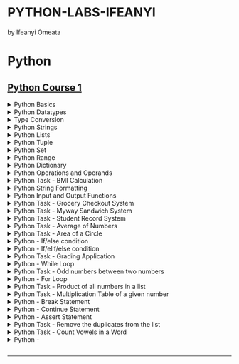 # PYTHON-LABS-IFEANYI
by Ifeanyi Omeata

# Python

## [Python Course 1](https://www.udemy.com/course/python-core-and-advanced)

<details>
  <summary>Python Basics</summary>

  - [ ] 1. Print String
  - [ ] 2. Use Comments

  ### 1. Print String

  ```py
  print("Hello World!")
  print("Python is easy!")

  if __name__ == '__main__':
      print('Completed!')
  ```

  ```
  Hello World!
  Python is easy!
  Completed!
  ```

  ### 2. Use Comments

  ```py
  """This is a multi-line comment
  Author: Ifeanyi omeata
  Date: 2025
  """
  
  # This is a sample Python script.
  print("Hello World!")
  print("Python is easy!")
  
  # Press the green button in the gutter to run the script.
  if __name__ == '__main__':
      print('Completed!')
  ```

  ```
  Hello World!
  Python is easy!
  Completed!
  ```

</details>

<details>
  <summary>Python Datatypes</summary>

  - [ ] 1. NoneType
  - [ ] 2. Numeric-Integer
  - [ ] 3. Numeric-Floating Point (float)
  - [ ] 4. Numeric-Complex
  - [ ] 5. Numeric-Binary
  - [ ] 6. Numeric-Hexadecimal
  - [ ] 7. Boolean

  ### 1. NoneType
  - [ ] NoneType: an object that does not contain any value
  
  ```py
  #NoneType
  a = None
  print(a)
  print(type(a))
  ```

  ```
  None
  <class 'NoneType'>
  ```

  ### 2. Numeric-Integer

  ```py
  #Numeric-Integer
  a1 = 11
  b1 = 100
  c1 = -66
  print(a1,b1,c1)
  ```

  ```
  11 100 -66
  ```

  ### 3. Numeric-Floating Point (float)

  ```py
  #Numeric-Floating Point (float)
  a2 = 33.5
  b2 = -25.8
  print(a2,b2)
  ```

  ```
  33.5 -25.8
  ```

  ### 4. Numeric-Complex

  ```py
  #Numeric-Complex
  a3 = 3+5j
  print(a3)
  print(type(a3))
  ```

  ```
  (3+5j)
  <class 'complex'>
  ```

  ### 5. Numeric-Binary

  ```py
  #Numeric-Binary
  a4=0B1010
  print(a4)
  print(type(a4))
  ```

  ```
  10
  <class 'int'>
  ```

  ### 6. Numeric-Hexadecimal

  ```py
  #Numeric-Hexadecimal
  a5=0XFF
  print(a5)
  print(type(a5))
  ```

  ```
  255
  <class 'int'>
  ```

  ### 7. Boolean

  ```py
  #Boolean
  a6 = True
  b6 = False
  print(a6,b6)
  print(9>8)
  print(type(a6))
  ```

  ```
  True False
  True
  <class 'bool'>
  ```

</details>

<details>
  <summary>Type Conversion</summary>

  - [ ] 1. Floating Point to Integer
  - [ ] 2. String to Floating Point
  - [ ] 3. Integer to Binary

  ### 1. Floating Point to Integer

  ```py
  #Floating Point to Integer
  a1=33.5
  b1=int(a1)
  print(b1)
  print(type(b1))
  ```

  ```
  33
  <class 'int'>
  ```

  ### 2. String to Floating Point

  ```py
  #String to Floating Point
  a2="22.5"
  b2=float(a2)
  print(b2)
  print(type(b2))
  ```

  ```
  22.5
  <class 'float'>
  ```

  ### 3. Integer to Binary

  ```py
  #Integer to Binary
  a3=10
  b3=bin(a3)
  print(b3)
  print(type(b3))
  ```

  ```
  0b1010
  <class 'str'>
  ```

</details>

<details>
  <summary>Python Strings</summary>

  - [ ] 1. String Basics
  - [ ] 2. String Membership
  - [ ] 3. String Length
  - [ ] 4. String Concatenation
  - [ ] 5. String Repetition
  - [ ] 6. String Slicing
  - [ ] 7. String Strip
  - [ ] 8. String Replace
  - [ ] 9. String Split
  - [ ] 10. String Join
  - [ ] 11. String Format
  - [ ] 12. String Count
  - [ ] 13. String Find
  - [ ] 14. String Index
  - [ ] 15. String Isalnum
  - [ ] 16. String Isalpha
  - [ ] 17. String Isdigit
  - [ ] 18. String Islower
  - [ ] 19. String Isupper
  - [ ] 20. String Isspace
  - [ ] 21. String Istitle
  - [ ] 22. String to Number
  - [ ] 23. Number to String

  ### 1. String Basics

  ```py
  s1="You are a good person"
  print(s1)
  
  s2="""
  You are a great person
  You are a nice person
  """
  print(s2)
  ```

  ```
  You are a good person

  You are a great person
  You are a nice person
  ```

  ### 2. String Membership

  ```py
  s1="You are a good person"
  print(s1)

  #membership
  print("good" in s1)
  print("bad" in s1)
  ```

  ```
  You are a good person

  True
  False
  ```

  ### 3. String Length

  ```py
  s1="You are a good person"
  print(s1)
  
  #length
  print(len(s1))
  ```

  ```
  You are a good person

  21
  ```

  ### 4. String Concatenation

  ```py
  #concatenation
  s3="I love"
  s4="Python"
  s5=s3+s4
  print(s5)
  ```

  ```
  I lovePython
  ```

  ### 5. String Repetition

  ```py
  #repetition
  s6="Hello"
  s7=s6*3
  print(s7)
  ```

  ```
  HelloHelloHello
  ```

  ### 6. String Slicing

  ```py
  s1="You are a good person"

  #slicing
  print(s1[0])
  print(s1[0:])
  print(s1[:7])
  print(s1[0:6])
  print(s1[0:7:2])
  print(s1[-3:-1])
  print(s1[15::-1])
  print(s1[::-1])
  ```

  ```
  Y
  You are a good person
  You are
  You ar
  Yuae
  so
  p doog a era uoY
  nosrep doog a era uoY
  ```

  ### 7. String Strip

  ```py
  #string strip
  s2="   You are a good person   "
  print(s2.strip())
  print(s2.lstrip())
  print(s2.rstrip())
  ```

  ```
  You are a good person
  You are a good person   
     You are a good person
  ```

  ### 8. String Replace

  ```py
  #string replace
  s3="You are a good person"
  print(s3.replace("good","tall"))
  ```

  ```
  You are a tall person
  ```

  ### 9. String Split

  ```py
  #string split
  s4="You are a good person"
  print(s4.split())
  ```

  ```
  ['You', 'are', 'a', 'good', 'person']
  ```

  ### 10. String Join

  ```py
  #string join
  s5="You are a good person"
  print(" ".join(s5))
  ```

  ```
  Y o u   a r e   a   g o o d   p e r s o n
  ```

  ### 11. String Format

  ```py
  #string format
  s6="You are a good person"
  print(f"Hey! {s6}")
  ```

  ```
  Hey! You are a good person
  ```

  ### 12. String Count

  ```py
  #string count
  s7="You are a good person"
  print(s7.count("a"))
  ```

  ```
  2
  ```

  ### 13. String Find

  ```py
  #string find
  s8="You are a good person"
  print(s8.find("good"))
  print(s8.find("good", 2, 14))
  print(s8.find("good", 2, 10))
  ```

  ```
  10
  10
  -1
  ```

  ### 14. String Index

  ```py
  #string index
  s9="You are a good person"
  print(s9.index("good"))
  ```

  ```
  10
  ```

  ### 15. String Isalnum

  ```py
  #string isalnum
  s10="person123"
  print(s10.isalnum())
  ```

  ```
  True
  ```

  ### 16. String Isalpha

  ```py
  #string isalpha
  s11="person"
  print(s11.isalpha())
  ```

  ```
  True
  ```

  ### 17. String Isdigit

  ```py
  #string isdigit
  s12="123"
  print(s12.isdigit())
  ```

  ```
  True
  ```

  ### 18. String Islower

  ```py
  #string islower
  s13="person"
  print(s13.islower())
  ```

  ```
  True
  ```

  ### 19. String Isupper

  ```py
  #string isupper
  s14="PERSON"
  print(s14.isupper())
  ```

  ```
  True
  ```

  ### 20. String Isspace

  ```py
  #string isspace
  s15="  "
  print(s15.isspace())
  ```

  ```
  True
  ```

  ### 21. String Istitle

  ```py
  #string istitle
  s16="Person"
  print(s16.istitle())
  ```

  ```
  True
  ```

  ### 22. String to Number

  ```py
  # String to Number
  my_string = "1011101"
  my_number = int(my_string)
  print(my_number, type(my_number))
  ```

  ```
  1011101 <class 'int'>
  ```

  ### 23. Number to String

  ```py
  # Number to String
  my_number = 1011101
  my_string = str(my_number)
  print(my_string, type(my_string))
  ```

  ```
  1011101 <class 'str'>
  ```
  
</details>



<details>
  <summary>Python Lists</summary>

  - [ ] 1. List Basics
  - [ ] 2. List Length
  - [ ] 3. List Index
  - [ ] 4. List Slicing
  - [ ] 5. List Multiplication
  - [ ] 6. List Extend
  - [ ] 7. List Append
  - [ ] 8. List Insert
  - [ ] 9. List Remove
  - [ ] 10. List Pop
  - [ ] 11. List Clear
  - [ ] 12. List Sort
  - [ ] 13. List Reverse-Sort
  - [ ] 14. List Reverse
  - [ ] 15. List Copy
  - [ ] 16. List Max and min
  - [ ] 17. List to Tuple
  - [ ] 18. Tuple to List
  - [ ] 19. List to String
  - [ ] 20. String to List
  - [ ] 21. List to Dictionary
  - [ ] 22. Dictionary to List
  - [ ] 23. List to Set
  - [ ] 24. Set to List

  ### 1. List Basics

  ```py
  # List basics
  my_list = [10, 20, "Ifeanyi", -10, 30.5]
  print(my_list)
  ```

  ```
  [10, 20, 'Ifeanyi', -10, 30.5]
  ```

  ### 2. List Length

  ```py
  # List length
  my_list = [10, 20, "Ifeanyi", -10, 30.5]
  print(len(my_list))
  ```

  ```
  5
  ```

  ### 3. List Index

  ```py
  # List index
  my_list = [10, 20, "Ifeanyi", -10, 30.5]
  print(my_list[0], my_list[2])
  ```

  ```
  10 Ifeanyi
  ```

  ### 4. List Slicing

  ```py
  # List slicing
  my_list = [10, 20, "Ifeanyi", -10, 30.5]
  print(my_list[2:5])
  ```

  ```
  ['Ifeanyi', -10, 30.5]
  ```

  ### 5. List Multiplication

  ```py
  # List multiplication
  my_list = [10, 20, "Ifeanyi", -10, 30.5]
  print(my_list * 2)
  ```

  ```
  [10, 20, 'Ifeanyi', -10, 30.5, 10, 20, 'Ifeanyi', -10, 30.5]
  ```

  ### 6. List Extend

  ```py
  # List extend
  my_list = [10, 20, "Ifeanyi", -10, 30.5]
  my_list.extend([1, 2, 3])
  print(my_list)
  ```

  ```
  [10, 20, 'Ifeanyi', -10, 30.5, 1, 2, 3]
  ```

  ### 7. List Append

  ```py
  # List append
  my_list = [10, 20, "Ifeanyi", -10, 30.5]
  my_list.append("James")
  print(my_list)
  ```

  ```
  [10, 20, 'Ifeanyi', -10, 30.5, 'James']
  ```

  ### 8. List Insert

  ```py
  # List insert
  my_list = [10, 20, "Ifeanyi", -10, 30.5]
  my_list.insert(0, 99)
  print(my_list)
  ```

  ```
  [99, 10, 20, 'Ifeanyi', -10, 30.5]
  ```

  ### 9. List Remove

  ```py
  # List remove
  my_list = [10, 20, "Ifeanyi", -10, 30.5]
  my_list.remove(30.5)
  print(my_list)
  ```

  ```
  [10, 20, 'Ifeanyi', -10]
  ```

  ### 10. List Pop

  ```py
  # List pop
  my_list = [10, 20, "Ifeanyi", -10, 30.5]
  my_list.pop()
  print(my_list)
  ```

  ```
  [10, 20, 'Ifeanyi', -10]
  ```

  ### 11. List Clear

  ```py
  # List clear
  my_list = [10, 20, "Ifeanyi", -10, 30.5]
  my_list.clear()
  print(my_list)
  ```

  ```
  []
  ```

  ### 12. List Sort

  ```py
  # List sort
  my_list = ["10", "20", "Ifeanyi", "-10", "30.5"]
  my_list.sort()
  print(my_list)
  ```

  ```
  ['-10', '10', '20', '30.5', 'Ifeanyi']
  ```

  ### 13. List Reverse-Sort

  ```py
  # List reverse-sort
  my_list = ["10", "20", "Ifeanyi", "-10", "30.5"]
  my_list.sort(reverse=True)
  print(my_list)
  ```

  ```
  ['Ifeanyi', '30.5', '20', '10', '-10']
  ```

  ### 14. List Reverse

  ```py
  # List reverse
  my_list = [10, 20, "Ifeanyi", -10, 30.5]
  my_list.reverse()
  print(my_list)
  ```

  ```
  [30.5, -10, 'Ifeanyi', 20, 10]
  ```

  ### 15. List Copy

  ```py
  # List copy
  my_list = [10, 20, "Ifeanyi", -10, 30.5]
  my_new_list = my_list.copy()
  print(my_new_list)
  ```

  ```
  [10, 20, 'Ifeanyi', -10, 30.5]
  ```

  ### 16. List Max and min

  ```py
  # List Max and min
  my_list = [10, 20, -10, 30.5]
  print(max(my_list), min(my_list))
  ```

  ```
  30.5 -10
  ```

  ### 17. List to Tuple

  ```py
  # List to Tuple
  my_list = [10, 20, "Ifeanyi", -10, 30.5]
  my_tuple = tuple(my_list)
  print(my_tuple)
  ```

  ```
  (10, 20, 'Ifeanyi', -10, 30.5)
  ```

  ### 18. Tuple to List

  ```py
  # Tuple to List
  my_tuple = (10, 20, "Ifeanyi", -10, 30.5)
  my_list = list(my_tuple)
  print(my_list)
  ```

  ```
  [10, 20, 'Ifeanyi', -10, 30.5]
  ```

  ### 19. List to String

  ```py
  # List to String
  my_list = [10, 20, "Ifeanyi", -10, 30.5]
  my_string = ", ".join(str(item) for item in my_list)
  print(my_string)
  ```

  ```
  10, 20, Ifeanyi, -10, 30.5
  ```

  ### 20. String to List

  ```py
  # String to List
  my_string = "10, 20, Ifeanyi, -10, 30.5"
  my_list = my_string.split(", ")
  print(my_list)
  ```

  ```
  ['10', '20', 'Ifeanyi', '-10', '30.5']
  ```

  ### 21. List to Dictionary

  ```py
  # List to Dictionary
  my_list = [("a", 10), ("b", 20), ("c", 30)]
  my_dict = dict(my_list)
  print(my_dict)

  my_list = [10, 20, "Ifeanyi", -10, 30.5]
  my_dict = {item: index for index, item in enumerate(my_list)}
  print(my_dict)
  ```

  ```
  {'a': 10, 'b': 20, 'c': 30}
  {10: 0, 20: 1, 'Ifeanyi': 2, -10: 3, 30.5: 4}
  ```

  ### 22. Dictionary to List

  ```py
  # Dictionary to List
  my_dict = {"a": 10, "b": 20, "c": 30}
  my_list = list(my_dict.items())
  print(my_list)
  
  my_dict = {"a": 10, "b": 20, "c": 30}
  my_list = list(my_dict.values())
  print(my_list)
  
  my_dict = {"a": 10, "b": 20, "c": 30}
  my_list = list(my_dict.keys())
  print(my_list)
  ```

  ```
  [('a', 10), ('b', 20), ('c', 30)]
  [10, 20, 30]
  ['a', 'b', 'c']
  ```

  ### 23. List to Set

  ```py
  # List to Set
  my_list = [10, 20, "Ifeanyi", -10, 30.5]
  my_set = set(my_list)
  print(my_set)
  ```

  ```
  {10, 'Ifeanyi', 20, -10, 30.5}
  ```

  ### 24. Set to List

  ```py
  # Set to List
  my_set = {10, 20, "Ifeanyi", -10, 30.5}
  my_list = list(my_set)
  print(my_list)
  ```

  ```
  [20, 'Ifeanyi', -10, 10, 30.5]
  ```

</details>

<details>
  <summary>Python Tuple</summary>

  - [ ] 1. Tuple Basics
  - [ ] 2. Tuple Count
  - [ ] 3. Tuple Length
  - [ ] 4. Tuple Index
  - [ ] 5. Tuple Max & Min
  - [ ] 6. Tuple Sum
  - [ ] 7. Tuple Sorted
  - [ ] 8. Tuple Reversed
  - [ ] 9. Tuple Slicing
  - [ ] 10. Tuple Membership
  - [ ] 11. Tuple Unpacking
  - [ ] 12. Tuple to List
  - [ ] 13. List to Tuple
  - [ ] 14. Tuple to String
  - [ ] 15. String to Tuple
  - [ ] 16. Tuple to Dictionary
  - [ ] 17. Dictionary to Tuple
  - [ ] 18. Tuple to Set
  - [ ] 19. Set to Tuple

  ### 1. Tuple Basics

  ```py
  # Tuple basics
  my_tuple = (10, 20, "Ifeanyi", -10, 30.5)
  print(my_tuple)
  ```

  ```
  (10, 20, 'Ifeanyi', -10, 30.5)
  ```

  ### 2. Tuple Count

  ```py
  # Tuple Count
  my_tuple = (10, 20, "Ifeanyi", -10, 30.5, 10, 20)
  print(my_tuple.count(10))
  ```

  ```
  2
  ```

  ### 3. Tuple Length

  ```py
  # Tuple Length
  my_tuple = (10, 20, "Ifeanyi", -10, 30.5, 10, 20)
  print(len(my_tuple))
  ```

  ```
  7
  ```

  ### 4. Tuple Index

  ```py
  # Tuple Index
  my_tuple = (10, 20, "Ifeanyi", -10, 30.5, 10, 20)
  print(my_tuple.index(20))
  ```

  ```
  1
  ```

  ### 5. Tuple Max & Min

  ```py
  # Tuple Max & Min
  my_tuple = (10, 20, -10, 30.5, 10, 20)
  print(max(my_tuple), min(my_tuple))
  ```

  ```
  30.5 -10
  ```

  ### 6. Tuple Sum

  ```py
  # Tuple Sum
  my_tuple = (10, 20, -10, 30.5, 10, 20)
  print(sum(my_tuple))
  ```

  ```
  80.5
  ```

  ### 7. Tuple Sorted

  ```py
  # Tuple Sorted
  my_tuple = (10, 20, -10, 30.5, 10, 20)
  print(sorted(my_tuple))
  print(tuple(sorted(my_tuple)))
  print(sorted(my_tuple, reverse=True))
  print(tuple(sorted(my_tuple, reverse=True)))
  ```

  ```
  [-10, 10, 10, 20, 20, 30.5]
  (-10, 10, 10, 20, 20, 30.5)
  [30.5, 20, 20, 10, 10, -10]
  (30.5, 20, 20, 10, 10, -10)
  ```

  ### 8. Tuple Reversed

  ```py
  # Tuple Reversed
  my_tuple = (10, 20, -10, 30.5, 10, 20)
  print(reversed(my_tuple))
  print(tuple(reversed(my_tuple)))
  ```

  ```
  <reversed object at 0x00000169C2BFD060>
  (20, 10, 30.5, -10, 20, 10)
  ```

  ### 9. Tuple Slicing

  ```py
  # Tuple Slicing
  my_tuple = (10, 20, "Ifeanyi", -10, 30.5, 10, 20)
  print(my_tuple[0:3])
  ```

  ```
  (10, 20, 'Ifeanyi')
  ```

  ### 10. Tuple Membership

  ```py
  # Tuple Membership
  my_tuple = (10, 20, "Ifeanyi", -10, 30.5, 10, 20)
  print(10 in my_tuple)
  ```

  ```
  True
  ```

  ### 11. Tuple Unpacking

  ```py
  # Tuple Unpacking
  my_tuple = (10, 20, "Ifeanyi", -10, 30.5)
  a, b, c, d, e = my_tuple
  print(a, b, c, d, e)
  ```

  ```
  10 20 Ifeanyi -10 30.5
  ```

  ### 12. Tuple to List

  ```py
  # Tuple to List
  my_tuple = (10, 20, "Ifeanyi", -10, 30.5)
  my_list = list(my_tuple)
  print(my_list)
  ```

  ```
  [10, 20, 'Ifeanyi', -10, 30.5]
  ```

  ### 13. List to Tuple

  ```py
  # List to Tuple
  my_list = [10, 20, "Ifeanyi", -10, 30.5]
  my_tuple = tuple(my_list)
  print(my_tuple)
  ```

  ```
  (10, 20, 'Ifeanyi', -10, 30.5)
  ```

  ### 14. Tuple to String

  ```py
  # Tuple to String
  my_tuple = (10, 20, "Ifeanyi", -10, 30.5)
  my_string = ", ".join(str(item) for item in my_tuple)
  print(my_string)
  ```

  ```
  10, 20, Ifeanyi, -10, 30.5
  ```

  ### 15. String to Tuple

  ```py
  # String to Tuple
  my_string = "10, 20, Ifeanyi, -10, 30.5"
  my_tuple = tuple(my_string.split(", "))
  print(my_tuple)
  ```

  ```
  ('10', '20', 'Ifeanyi', '-10', '30.5')
  ```

  ### 16. Tuple to Dictionary

  ```py
  # Tuple to Dictionary
  my_tuple = (("a", 10), ("b", 20), ("c", 30))
  my_dict = dict(my_tuple)
  print(my_dict)
  ```

  ```
  {'a': 10, 'b': 20, 'c': 30}
  ```

  ### 17. Dictionary to Tuple

  ```py
  # Dictionary to Tuple
  my_dict = {"a": 10, "b": 20, "c": 30}
  my_tuple = tuple(my_dict.items())
  print(my_tuple)
  ```

  ```
  (('a', 10), ('b', 20), ('c', 30))
  ```

  ### 18. Tuple to Set

  ```py
  # Tuple to Set
  my_tuple = (10, 20, "Ifeanyi", -10, 30.5)
  my_set = set(my_tuple)
  print(my_set)
  ```

  ```
  {10, 20, 'Ifeanyi', -10, 30.5}
  ```

  ### 19. Set to Tuple

  ```py
  # Set to Tuple
  my_set = {10, 20, "Ifeanyi", -10, 30.5}
  my_tuple = tuple(my_set)
  print(my_tuple)
  ```

  ```
  (20, 'Ifeanyi', -10, 10, 30.5)
  ```

</details>


<details>
  <summary>Python Set</summary>

  - [ ] 1. Set Basics
  - [ ] 2. Set Add
  - [ ] 3. Set Remove
  - [ ] 4. Set Pop
  - [ ] 5. Set Clear
  - [ ] 6. Set Length
  - [ ] 7. Set Update
  - [ ] 8. Set Union
  - [ ] 9. Set Intersection
  - [ ] 10. Set Difference
  - [ ] 11. Set Symmetric Difference
  - [ ] 12. Set Subset
  - [ ] 13. Set Superset
  - [ ] 14. Set to Frozen Set
  - [ ] 15. Frozen Set to Set

  ### 1. Set Basics

  ```py
  # Set Basics
  my_set = {1, 2, 3, 4, 5}
  print(my_set)
  ```

  ```
  {1, 2, 3, 4, 5}
  ```

  ### 2. Set Add

  ```py
  # Set Add
  my_set = {1, 2, 3, 4, 5}
  my_set.add(6)
  print(my_set)
  ```

  ```
  {1, 2, 3, 4, 5, 6}
  ```

  ### 3. Set Remove

  ```py
  # Set Remove
  my_set = {1, 2, 3, 4, 5}
  my_set.remove(2)
  print(my_set)
  ```

  ```
  {1, 3, 4, 5}
  ```

  ### 4. Set Pop

  ```py
  # Set Pop
  my_set = {1, 2, 3, 4, 5}
  my_set.pop()
  print(my_set)
  ```

  ```
  {2, 3, 4, 5}
  ```

  ### 5. Set Clear

  ```py
  # Set Clear
  my_set = {1, 2, 3, 4, 5}
  my_set.clear()
  print(my_set)
  ```

  ```
  set()
  ```

  ### 6. Set Length

  ```py
  # Set Length
  my_set = {1, 2, 3, 4, 5}
  print(len(my_set))
  ```

  ```
  5
  ```

  ### 7. Set Update

  ```py
  # Set Update
  my_set = {1, 2, 3, 4, 5}
  my_set.update([4, 5, 6, 7, 8, 9, 10])
  print(my_set)
  ```

  ```
  {1, 2, 3, 4, 5, 6, 7, 8, 9, 10}
  ```

  ### 8. Set Union

  ```py
  # Set Union
  my_set = {1, 2, 3, 4, 5}
  my_set2 = {4, 5, 6, 7, 8, 9, 10}
  print(my_set.union(my_set2))
  ```

  ```
  {1, 2, 3, 4, 5, 6, 7, 8, 9, 10}
  ```

  ### 9. Set Intersection

  ```py
  # Set Intersection
  my_set = {1, 2, 3, 4, 5}
  my_set2 = {4, 5, 6, 7, 8, 9, 10}
  print(my_set.intersection(my_set2))
  ```

  ```
  {4, 5}
  ```

  ### 10. Set Difference

  ```py
  # Set Difference
  my_set = {1, 2, 3, 4, 5}
  my_set2 = {4, 5, 6, 7, 8, 9, 10}
  print(my_set.difference(my_set2))
  ```

  ```
  {1, 2, 3}
  ```

  ### 11. Set Symmetric Difference

  ```py
  # Set Symmetric Difference
  my_set = {1, 2, 3, 4, 5}
  my_set2 = {4, 5, 6, 7, 8, 9, 10}
  print(my_set.symmetric_difference(my_set2))
  ```

  ```
  {1, 2, 3, 6, 7, 8, 9, 10}
  ```

  ### 12. Set Subset

  ```py
  # Set Subset
  my_set = {1, 2, 3, 4, 5}
  my_set2 = {1, 2, 3, 4, 5, 6, 7, 8, 9, 10}
  print(my_set.issubset(my_set2))
  ```

  ```
  True
  ```

  ### 13. Set Superset

  ```py
  # Set Superset
  my_set = {1, 2, 3, 4, 5, 6, 7, 8, 9, 10}
  my_set2 = {1, 2, 3, 4, 5}
  print(my_set.issuperset(my_set2))
  ```

  ```
  True
  ```

  ### 14. Set to Frozen Set

  ```py
  # Set to Frozen Set
  my_set = {1, 2, 3, 4, 5}
  my_frozen_set = frozenset(my_set)
  print(my_frozen_set, type(my_frozen_set))
  ```

  ```
  frozenset({1, 2, 3, 4, 5}) <class 'frozenset'>
  ```

  ### 15. Frozen Set to Set

  ```py
  # Frozen Set to Set
  my_frozen_set = frozenset({1, 2, 3, 4, 5})
  my_set = set(my_frozen_set)
  print(my_set, type(my_set))
  ```

  ```
  {1, 2, 3, 4, 5} <class 'set'>
  ```


</details>


<details>
  <summary>Python Range</summary>

  - [ ] 1. Range Basics
  - [ ] 2. Range with start, stop
  - [ ] 3. Range with start, stop, step
  - [ ] 4. Range Length
  - [ ] 5. Range to List
  - [ ] 6. Range to Tuple
  - [ ] 7. Range to Set
  - [ ] 8. Range to Dictionary

  ### 1. Range Basics

  ```py
  # Range Basics
  my_range = range(5)
  for i in my_range:
      print(i)
  ```

  ```
  0
  1
  2
  3
  4
  ```

  ### 2. Range with start, stop

  ```py
  # Range with start, stop
  my_range = range(1, 10)
  for i in my_range:
      print(i)
  ```

  ```
  1
  2
  3
  4
  5
  6
  7
  8
  9
  ```

  ### 3. Range with start, stop, step

  ```py
  # Range with start, stop, step
  my_range = range(1, 10, 2)
  for i in my_range:
      print(i)
  ```

  ```
  1
  3
  5
  7
  9
  ```

  ### 4. Range Length

  ```py
  # Range Length
  my_range = range(5)
  print(len(my_range))
  ```

  ```
  5
  ```

  ### 5. Range to List

  ```py
  # Range to List
  my_range = range(5)
  my_list = list(my_range)
  print(my_list)
  ```

  ```
  [0, 1, 2, 3, 4]
  ```

  ### 6. Range to Tuple

  ```py
  # Range to Tuple
  my_range = range(5)
  my_tuple = tuple(my_range)
  print(my_tuple)
  ```

  ```
  (0, 1, 2, 3, 4)
  ```

  ### 7. Range to Set

  ```py
  # Range to Set
  my_range = range(5)
  my_set = set(my_range)
  print(my_set)
  ```

  ```
  {0, 1, 2, 3, 4}
  ```

  ### 8. Range to Dictionary

  ```py
  # Range to Dictionary
  my_range = range(5,10,2)
  my_dict = dict((index,item) for index,item in enumerate(my_range))
  print(my_dict)
  ```

  ```
  {0: 5, 1: 7, 2: 9}
  ```

</details>


<details>
  <summary>Python Dictionary</summary>
  
  - [ ] 1. Dictionary Basics
  - [ ] 2. Dictionary Length
  - [ ] 3. Dictionary Access
  - [ ] 4. Dictionary Get
  - [ ] 5. Dictionary Items
  - [ ] 6. Dictionary Keys
  - [ ] 7. Dictionary Values
  - [ ] 8. Dictionary Clear
  - [ ] 9. Dictionary Copy
  - [ ] 10. Dictionary Fromkeys
  - [ ] 11. Dictionary Has_key
  - [ ] 12. Dictionary Pop
  - [ ] 13. Dictionary Popitem
  - [ ] 14. Dictionary Setdefault
  - [ ] 15. Dictionary Update
  - [ ] 16. Dictionary with Nested Dictionaries
  - [ ] 17. Dictionary with list of Tuples
  - [ ] 18. Dictionary with list of Dictionaries

  ### 1. Dictionary Basics

  ```py
  # Dictionary Basics
  my_dict = {"name": "John", "age": 25, "city": "New York", "is_student": True}
  print(my_dict)
  ```

  ```
  {'name': 'John', 'age': 25, 'city': 'New York', 'is_student': True}
  ```

  ### 2. Dictionary Length

  ```py
  # Dictionary Length
  my_dict = {"name": "John", "age": 25, "city": "New York", "is_student": True}
  print(len(my_dict))
  ```

  ```
  4
  ```

  ### 3. Dictionary Access

  ```py
  # Dictionary access
  my_dict = {"name": "John", "age": 25, "city": "New York", "is_student": True}
  print(my_dict["name"])
  ```

  ```
  John
  ```

  ### 4. Dictionary Get

  ```py
  # Dictionary get
  my_dict = {"name": "John", "age": 25, "city": "New York", "is_student": True}
  print(my_dict.get("name"))
  ```

  ```
  John
  ```

  ### 5. Dictionary Items

  ```py
  # Dictionary items
  my_dict = {"name": "John", "age": 25, "city": "New York", "is_student": True}
  print(my_dict.items())
  ```

  ```
  dict_items([('name', 'John'), ('age', 25), ('city', 'New York'), ('is_student', True)])
  ```

  ### 6. Dictionary Keys

  ```py
  # Dictionary keys
  my_dict = {"name": "John", "age": 25, "city": "New York", "is_student": True}
  print(my_dict.keys())
  ```

  ```
  dict_keys(['name', 'age', 'city', 'is_student'])
  ```

  ### 7. Dictionary Values

  ```py
  # Dictionary values
  my_dict = {"name": "John", "age": 25, "city": "New York", "is_student": True}
  print(my_dict.values())
  ```

  ```
  dict_values(['John', 25, 'New York', True])
  ```

  ### 8. Dictionary Clear

  ```py
  # Dictionary clear
  my_dict = {"name": "John", "age": 25, "city": "New York", "is_student": True}
  my_dict.clear()
  print(my_dict)
  ```

  ```
  {}
  ```

  ### 9. Dictionary Copy

  ```py
  # Dictionary copy
  my_dict = {"name": "John", "age": 25, "city": "New York", "is_student": True}
  my_dict_copy = my_dict.copy()
  print(my_dict_copy)
  ```

  ```
  {'name': 'John', 'age': 25, 'city': 'New York', 'is_student': True}
  ```

  ### 10. Dictionary Fromkeys

  ```py
  # Dictionary fromkeys
  my_dict = {"name": "John", "age": 25, "city": "New York", "is_student": True}
  
  my_dict_fromkeys = dict.fromkeys(["name", "age", "city", "is_student"])
  print("Default fromkeys:", my_dict_fromkeys)
  
  my_dict_fromkeys_with_value = dict.fromkeys(["name", "age", "city", "is_student"], "default")
  print("fromkeys with default value:", my_dict_fromkeys_with_value)
  ```

  ```
  Default fromkeys: {'name': None, 'age': None, 'city': None, 'is_student': None}
  fromkeys with default value: {'name': 'default', 'age': 'default', 'city': 'default', 'is_student': 'default'}
  ```

  ### 11. Dictionary Has_key

  ```py
  # Dictionary has_key
  my_dict = {"name": "John", "age": 25, "city": "New York", "is_student": True}
  print("name" in my_dict)
  ```

  ```
  True
  ```

  ### 12. Dictionary Pop

  ```py
  # Dictionary pop
  my_dict = {"name": "John", "age": 25, "city": "New York", "is_student": True}
  my_dict.pop("name")
  print(my_dict)
  ```

  ```
  {'age': 25, 'city': 'New York', 'is_student': True}
  ```

  ### 13. Dictionary Popitem

  ```py
  # Dictionary popitem
  my_dict = {"name": "John", "age": 25, "city": "New York", "is_student": True}
  my_dict.popitem()
  print(my_dict)
  ```

  ```
  {'name': 'John', 'age': 25, 'city': 'New York'}
  ```

  ### 14. Dictionary Setdefault

  ```py
  # Dictionary setdefault
  my_dict = {"age": 25, "city": "New York", "is_student": True}
  my_dict.setdefault("name", "Unknown")
  print(my_dict)
  ```

  ```
  {'age': 25, 'city': 'New York', 'is_student': True, 'name': 'Unknown'}
  ```

  ### 15. Dictionary Update

  ```py
  # Dictionary update
  my_dict = {"name": "John", "age": 25, "city": "New York", "is_student": True}
  my_dict.update({"name": "Daniel", "age": 30})
  print(my_dict)
  ```

  ```
  {'name': 'Daniel', 'age': 30, 'city': 'New York', 'is_student': True}
  ```

  ### 16. Dictionary with Nested Dictionaries

  ```py
  # Dictionary with nested dictionaries
  my_dict = {
      "name": "John",
      "age": 25,
      "city": "New York",
      "is_student": True,
      "address": {
          "street": "123 Main St",
          "city": "New York",
          "zip": "10001"
      }
  }
  print(my_dict)
  ```

  ```
  {'name': 'John', 'age': 25, 'city': 'New York', 'is_student': True, 'address': {'street': '123 Main St', 'city': 'New York', 'zip': '10001'}}
  ```

  ### 17. Dictionary with list of Tuples

  ```py
  # Dictionary with list of tuples
  my_dict = {
      "name": "John",
      "age": 25,
      "city": "New York",
      "skills": [("Python", "Intermediate"), ("SQL", "Advanced"), ("JavaScript", "Beginner")]
  }
  print(my_dict)
  ```

  ```
  {'name': 'John', 'age': 25, 'city': 'New York', 'skills': [('Python', 'Intermediate'), ('SQL', 'Advanced'), ('JavaScript', 'Beginner')]}
  ```

  ### 18. Dictionary with list of Dictionaries

  ```py
  # Dictionary with list of dictionaries
  my_dict = {
      "name": "John",
      "age": 25,
      "city": "New York",
      "skills": [
          {"language": "Python", "level": "Intermediate"},
          {"language": "SQL", "level": "Advanced"},
          {"language": "JavaScript", "level": "Beginner"}
      ]
  }
  print(my_dict)
  ```

  ```
  {'name': 'John', 'age': 25, 'city': 'New York', 'skills': [{'language': 'Python', 'level': 'Intermediate'}, {'language': 'SQL', 'level': 'Advanced'}, {'language': 'JavaScript', 'level': 'Beginner'}]}
  ```

</details>


<details>
  <summary>Python Operations and Operands</summary>
  
  - [ ] 1. Addition
  - [ ] 2. Subtraction
  - [ ] 3. Multiplication
  - [ ] 4. Division
  - [ ] 5. Floor Division
  - [ ] 6. Modulus
  - [ ] 7. Exponentiation
  - [ ] 8. Assignment Operators
  - [ ] 9. Comparison Operators
  - [ ] 10. Logical Operators
  - [ ] 11. Identity Operators
  - [ ] 12. Membership Operators

  ### 1. Addition

  ```py
  # Addition
  a,b=10,5
  print(a+b)
  ```

  ```
  15
  ```

  ### 2. Subtraction

  ```py
  # Subtraction
  a,b=10,5
  print(a-b)
  ```

  ```
  5
  ```

  ### 3. Multiplication

  ```py
  # Multiplication
  a,b=10,5
  print(a*b)
  ```

  ```
  50
  ```

  ### 4. Division

  ```py
  # Division
  a,b=10,5
  print(a/b)
  ```

  ```
  2.0
  ```

  ### 5. Floor Division

  ```py
  # Floor Division
  a,b=10,5
  print(a//b)
  ```

  ```
  2
  ```

  ### 6. Modulus

  ```py
  # Modulus
  a,b=10,5
  print(a%b)
  ```

  ```
  0
  ```

  ### 7. Exponentiation

  ```py
  # Exponentiation
  a,b=10,5
  print(a**b)
  ```

  ```
  100000
  ```

  ### 8. Assignment Operators

  ```py
  # Assignment Operators
  a=b=c=10
  print(a,b,c)
  
  a=10
  a+=10
  print(a)
  
  a=10
  a-=10
  print(a)
  
  a=10
  a*=10
  print(a)
  
  a=10
  a/=10
  print(a)
  
  a=10
  a%=10
  print(a)
  
  a=10
  a//=10
  print(a)
  
  a=10
  a**=10
  print(a)
  ```

  ```
  10 10 10
  20
  0
  100
  1.0
  0
  1
  10000000000
  ```

  ### 9. Comparison Operators

  ```py
  # Comparison Operators
  a,b=10,5
  print(a==b)
  print(a!=b)
  print(a>b)
  print(a<b)
  print(a>=b)
  print(a<=b)
  ```

  ```
  False
  True
  True
  False
  True
  False
  ```

  ### 10. Logical Operators

  ```py
  # Logical Operators
  a,b=True,False
  print(a and b)
  print(a or b)
  print(not a)
  ```

  ```
  False
  True
  False
  ```

  ### 11. Identity Operators

  ```py
  # Identity Operators
  a,b=10,10
  print(a is b)
  print(a is not b)
  ```

  ```
  True
  False
  ```

  ### 12. Membership Operators

  ```py
  # Membership Operators
  a="Hello World"
  print("H" in a)
  print("h" in a)
  print("H" not in a)
  print("h" not in a)
  ```

  ```
  True
  False
  False
  True
  ```


</details>


<details>
  <summary>Python Task - BMI Calculation</summary>
 
  ### Calculate BMI

  ```py
  # Calculate BMI
  height_in_feet=5.9167
  weight_in_kg=80
  
  height_in_meters=height_in_feet*0.3048
  
  bmi=weight_in_kg/(height_in_meters**2)
  print('BMI', bmi)
  ```

  ```
  BMI 24.59806602388617
  ```

</details>


<details>
  <summary>Python String Formatting</summary>
 
  ### Python String Formatting

  ```py
  #String Formatting
  name,marks="John",94.5678
  print(name,marks,sep='|')
  
  print("Name is",name,"and marks are",marks)
  print("Name is %s and marks are %.3f"%(name,marks))
  print("Name is {0} and marks are {1:.2f}".format(name,marks))
  print(f"Name is {name} and marks are {marks:.1f}")
  ```

  ```
  John|94.5678
  Name is John and marks are 94.5678
  Name is John and marks are 94.568
  Name is John and marks are 94.57
  Name is John and marks are 94.6
  ```

</details>

<details>
  <summary>Python Input and Output Functions</summary>
  
  - [ ] 1. Input and Output Functions
  - [ ] 2. Multiple Inputs
 
  ### 1. Input and Output Functions

  ```py
  # Input and Output Functions
  name=input("Enter your name: ")
  age=int(input("Enter your age: "))
  print(name,age)
  print(type(name),type(age))
  ```

  ```
  Enter your name: Ifeanyi
  Enter your age: 30
  Ifeanyi 30
  <class 'str'> <class 'int'>
  ```

  ### 2. Multiple Inputs
  
  ```py
  # Multiple Inputs
  a,b,c=input("Enter three numbers separated by comma: ").split(",")
  list_1=[int(x) for x in input("Enter another three numbers: ").split()]
  print(a,b,c)
  print(type(a),type(b),type(c))
  print(list_1)
  ```

  ```
  Enter three numbers separated by comma: 2,3,4
  Enter another three numbers: 1 2 3
  2 3 4
  <class 'str'> <class 'str'> <class 'str'>
  [1, 2, 3]
  ```

</details>

<details>
  <summary>Python Task - Grocery Checkout System</summary>
  
  ### python\index.py

  ```py
  # Python Task - Grocery Checkout System

  prices = {
      'apple': 1.00,
      'banana': 0.50,
      'orange': 0.75,
      'pear': 1.25,
      'pineapple': 2.00,
  }
  
  TAX_RATE = 8.5/100
  
  item_1_name = input("Enter the name of the first item: ").lower()
  item_1_quantity = int(input("Enter the quantity of the first item: "))
  
  item_2_name = input("Enter the name of the second item: ").lower()
  item_2_quantity = int(input("Enter the quantity of the second item: "))
  
  item_3_name = input("Enter the name of the third item: ").lower()
  item_3_quantity = int(input("Enter the quantity of the third item: "))
  
  item_1_unit_price = prices.get(item_1_name,0.0)
  item_2_unit_price = prices.get(item_2_name,0.0)
  item_3_unit_price = prices.get(item_3_name,0.0)
  
  item_1_price = item_1_unit_price * item_1_quantity
  item_2_price = item_2_unit_price * item_2_quantity
  item_3_price = item_3_unit_price * item_3_quantity
  
  total_price = item_1_price + item_2_price + item_3_price
  
  tax_amount = total_price * TAX_RATE
  total_price_with_tax = total_price + tax_amount
  
  print("\n-----Receipt-----")
  print(f"{item_1_name.capitalize()}: {item_1_quantity} @ ${item_1_unit_price:.2f} each = ${item_1_price:.2f}")
  print(f"{item_2_name.capitalize()}: {item_2_quantity} @ ${item_2_unit_price:.2f} each = ${item_2_price:.2f}")
  print(f"{item_3_name.capitalize()}: {item_3_quantity} @ ${item_3_unit_price:.2f} each = ${item_3_price:.2f}")
  
  print(f"Subtotal: ${total_price:.2f}")
  print(f"Tax (8.5%): ${tax_amount:.2f}")
  print(f"Total Amount: ${total_price_with_tax:.2f}")
  print("-----------------\n")
  ```

  ```
  Enter the name of the first item: apple
  Enter the quantity of the first item: 10
  Enter the name of the second item: pear
  Enter the quantity of the second item: 5
  Enter the name of the third item: pineapple
  Enter the quantity of the third item: 2
  
  -----Receipt-----
  Apple: 10 @ $1.00 each = $10.00
  Pear: 5 @ $1.25 each = $6.25
  Pineapple: 2 @ $2.00 each = $4.00
  Subtotal: $20.25
  Tax (8.5%): $1.72
  Total Amount: $21.97
  -----------------
  ```

</details>

<details>
  <summary>Python Task - Myway Sandwich System</summary>
  
  ### python\index.py
  
  ```py
  # Python Task - Myway Sandwich System
  
  myway_sandwiches = {
      "1": ['steak_n_cheese', 10.00],
      "2": ['steak_n_bacon', 12.00],
      "3": ['bourbon_brisket', 14.00],
      "4": ['chicken_teriyaki', 12.00],
      "5": ['turkey_breast', 12.00],
      "6": ['meatball_sub', 9.00],
      "7": ['italian_sub', 11.00],
  }
  
  toppings = {
      'onions': 1.00,
      'lettuce': 0.50,
      'olive': 1.25,
      'peppers': 2.00,
      'pickles': 1.00,
      'tomatoes': 0.50,
  }
  
  TAX_RATE = 8.5/100
  
  sandwich_no = input("Enter the menu number of the sandwich you want to order: ")
  sandwich_qty = int(input("Enter the quantity of the sandwich you want to order: "))
  
  toppings_1_name = input("Enter the name of the first topping: ").lower()
  toppings_1_qty = int(input("Enter the quantity of the first topping: "))
  
  toppings_2_name = input("Enter the name of the second topping: ").lower()
  toppings_2_qty = int(input("Enter the quantity of the second topping: "))
  
  toppings_3_name = input("Enter the name of the third topping: ").lower()
  toppings_3_qty = int(input("Enter the quantity of the third topping: "))
  
  sandwich_unit_price = myway_sandwiches.get(sandwich_no)[1]
  toppings_1_unit_price = toppings.get(toppings_1_name,0.0)
  toppings_2_unit_price = toppings.get(toppings_2_name,0.0)
  toppings_3_unit_price = toppings.get(toppings_3_name,0.0)
  
  sandwich_price = sandwich_unit_price * sandwich_qty
  toppings_1_price = toppings_1_unit_price * toppings_1_qty
  toppings_2_price = toppings_2_unit_price * toppings_2_qty
  toppings_3_price = toppings_3_unit_price * toppings_3_qty
  
  total_price = sandwich_price + toppings_1_price + toppings_2_price + toppings_3_price
  
  tax_amount = total_price * TAX_RATE
  total_price_with_tax = total_price + tax_amount
  
  print("\n-----Receipt-----")
  print(f"{myway_sandwiches.get(sandwich_no)[0].capitalize()}: {sandwich_qty} @ ${sandwich_unit_price:.2f} each = ${sandwich_price:.2f}")
  print(f"{toppings_1_name.capitalize()}: {toppings_1_qty} @ ${toppings_1_unit_price:.2f} each = ${toppings_1_price:.2f}")
  print(f"{toppings_2_name.capitalize()}: {toppings_2_qty} @ ${toppings_2_unit_price:.2f} each = ${toppings_2_price:.2f}")
  print(f"{toppings_3_name.capitalize()}: {toppings_3_qty} @ ${toppings_3_unit_price:.2f} each = ${toppings_3_price:.2f}")
  print(f"Subtotal: ${total_price:.2f}")
  print(f"Tax (8.5%): ${tax_amount:.2f}")
  print(f"Total Amount: ${total_price_with_tax:.2f}")
  print("-----------------\n")
  ```

  ```
  Enter the menu number of the sandwich you want to order: 3
  Enter the quantity of the sandwich you want to order: 2
  Enter the name of the first topping: onions
  Enter the quantity of the first topping: 5
  Enter the name of the second topping: olive
  Enter the quantity of the second topping: 3
  Enter the name of the third topping: tomatoes
  Enter the quantity of the third topping: 10
  
  -----Receipt-----
  Bourbon_brisket: 2 @ $14.00 each = $28.00
  Onions: 5 @ $1.00 each = $5.00
  Olive: 3 @ $1.25 each = $3.75
  Tomatoes: 10 @ $0.50 each = $5.00
  Subtotal: $41.75
  Tax (8.5%): $3.55
  Total Amount: $45.30
  -----------------
  ```

</details>

<details>
  <summary>Python Task - Student Record System</summary>
  
  ### python\index.py

  ```py
  # Python Task - Student Record System
  student_id = int(input("Enter the student ID: "))
  student_first_name = input("Enter the student first name: ")
  student_last_name = input("Enter the student last name: ")
  student_score = float(input("Enter the student score: "))
  
  print("\n-----Student Report-----")
  print(f"Student ID: {student_id}")
  print(f"Student name: {student_first_name.capitalize()} {student_last_name.capitalize()}")
  print(f"Student score: {student_score:.2f}")
  print("------------------------\n")
  ```

  ```
  Enter the student ID: 10052 
  Enter the student first name: James
  Enter the student last name: Munroe
  Enter the student score: 99
  
  -----Student Report-----
  Student ID: 10052
  Student name: James Munroe
  Student score: 99.00
  ------------------------
  ```

</details>

<details>
  <summary>Python Task - Average of Numbers</summary>
  
  ### python\index.py

  ```py
  # Python Task - Average of Numbers
  a,b,c = map(int, input("Enter the three numbers, separate by commas: ").split(","))
  
  num_average = (a + b + c) / 3
  
  print(f"The average of the three numbers is {num_average:.2f}")
  ```

  ```
  Enter the three numbers, separate by commas: 4,5,6
  The average of the three numbers is 5.00
  ```

</details>

<details>
  <summary>Python Task - Area of a Circle</summary>
  
  ### python\index.py

  ```py
  # Python Task - Area of a Circle
  import math
  
  radius = float(input("Enter the radius of the circle: "))
  pi = math.pi #22/7
  area = pi * radius * radius
  print(f"The area of the circle is {area:.2f}")
  ```

  ```
  Enter the radius of the circle: 7
  The area of the circle is 153.94
  ```

</details>

<details>
  <summary>Python - If/else condition</summary>
  
  ### python\index.py

  ```py
  # if/else condition
  num=int(input("Enter a number: "))
  if num%2==0:
      print(f"{num} is Even!")
  else:
      print(f"{num} is Odd!")
  ```

  ```
  Enter a number: 8
  8 is Even!

  Enter a number: 5
  5 is Odd!
  ```

</details>

<details>
  <summary>Python - If/elif/else condition</summary>
  
  ### python\index.py

  ```py
  # if/elif/else condition
  num=input("Enter a number: ")
  if num=="0":
      print(f"{num} is Zero!")
  elif num.isdigit():
      num=int(num)
      if num%2==0:
          print(f"{num} is Even!")
      elif num%3==0:
          print(f"{num} is Odd!")
  else:
      print(f"{num} is not a number!")
  ```

  ```
  Enter a number: 8
  8 is Even!

  Enter a number: 5
  5 is Odd!

  Enter a number: 0
  0 is Zero!

  Enter a number: a
  a is not a number!
  ```

</details>

<details>
  <summary>Python Task - Grading Application</summary>
  
  ### python\index.py

  ```py
  # Grading Application
  maths=float(input("Enter student's maths score: "))
  total=physics=chemistry=0
  
  if maths<35:
      print("Failed in maths! Retake Exam!")
  else:
      physics=float(input("Enter student's physics score: "))
      if physics<35:
          print("Failed in physics! Retake Exam!")
      else:
          chemistry=float(input("Enter student's chemistry score: "))
          if chemistry<35:
              print("Failed in chemistry! Retake Exam!")
          else:
              total=(maths+physics+chemistry)/3
              if total<=59:
                  print(f"Grade: C with total={total}")
              elif total<=69:
                  print(f"Grade: B with total={total}")
              else:
                  print(f"Grade: A with total={total}")
  ```

  ```
  Enter student's maths score: 29
  Failed in maths! Retake Exam!
  
  Enter student's maths score: 45
  Enter student's physics score: 25
  Failed in physics! Retake Exam!
  
  Enter student's maths score: 45
  Enter student's physics score: 65
  Enter student's chemistry score: 13
  Failed in chemistry! Retake Exam!
  
  Enter student's maths score: 65
  Enter student's physics score: 75
  Enter student's chemistry score: 85
  Grade: A with total=75.0
  ```

</details>

<details>
  <summary>Python - While Loop</summary>
  
  ### python\index.py

  ```py
  # While Loop
  num=1
  while num<=10:
      print(num)
      num+=1
  ```

  ```
  1
  2
  3
  4
  5
  6
  7
  8
  9
  10
  ```

</details>

<details>
  <summary>Python Task - Odd numbers between two numbers</summary>
  
  ### python\index.py

  ```py
  #Odd numbers between two numbers
  first_num=int(input("Enter first number: "))
  second_num=int(input("Enter second number: "))
  num=min(first_num,second_num)
  if num%2==0:
      num+=1
  
  while num<=max(first_num,second_num):
      print(num)
      num+=2
  ```

  ```
  Enter first number: 1
  Enter second number: 12
  1
  3
  5
  7
  9
  11
  ```

</details>

<details>
  <summary>Python - For Loop</summary>
  
  ### python\index.py

  ```py
  # For Loop
  for i in range(10,21,2):
      print(i)
  ```

  ```
  10
  12
  14
  16
  18
  20
  ```

</details>

<details>
  <summary>Python Task - Product of all numbers in a list</summary>
  
  ### python\index.py

  ```py
  # Product of all numbers in a list
  mylist=[1,2,4,6,7,9]
  result=1
  for num in mylist:
      result*=num
  print(f"Product of numbers is in List {mylist} is {result}.")
  ```

  ```
  Product of numbers is in List [1, 2, 4, 6, 7, 9] is 3024.
  ```

</details>

<details>
  <summary>Python Task - Multiplication Table of a given number</summary>
  
  ### python\index.py

  ```py
  # Multiplication Table of a given number
  num=int(input("Enter a number for generating multiplication table: "))
  
  for i in range(1,11):
      print(f"{num} X {i} = {num*i}")
  ```

  ```
  Enter a number for generating multiplication table: 2
  2 X 1 = 2
  2 X 2 = 4
  2 X 3 = 6
  2 X 4 = 8
  2 X 5 = 10
  2 X 6 = 12
  2 X 7 = 14
  2 X 8 = 16
  2 X 9 = 18
  2 X 10 = 20
  ```

</details>

<details>
  <summary>Python - Break Statement</summary>
  
  ### python\index.py

  ```py
  # break statement
  for i in [2,3,5,7,9,11]:
      if i==7:
          break
      print(i)
  ```

  ```
  2
  3
  5
  ```

</details>

<details>
  <summary>Python - Continue Statement</summary>
  
  ### python\index.py

  ```py
  # continue statement
  i = 0
  while i < 20:
      i+=1
      if i%3==0:
          continue
      print(i)
  ```

  ```
  1
  2
  4
  5
  7
  8
  10
  11
  13
  14
  16
  17
  19
  20
  ```

</details>

<details>
  <summary>Python - Assert Statement </summary>
  
  ### python\index.py

  ```py
  # assert statement
  x=int(input("Enter a number greater than 10 : "))
  assert x>10, "x is not greater than 10"
  print("You entered: ", x)
  
  # Press the green button in the gutter to run the script.
  if __name__ == '__main__':
      print('Completed!')
  ```

  ![image](https://github.com/user-attachments/assets/4794b313-5b0b-47e1-bf0f-6e4fd3be1727)

</details>

<details>
  <summary>Python Task - Remove the duplicates from the list </summary>
  
  ### Github/python/main.py

  ```py
  # Remove the duplicates from the list
  numbers = eval(input("Enter numbers separated by commas: "))
  
  list_numbers = list(map(int, numbers))
  print(list_numbers)
  
  
  def remove_duplicates_1(my_list):
      return list(set(my_list))
  
  
  def remove_duplicates_2(my_list):
      new_list = []
      for number in my_list:
          if number not in new_list:
              new_list.append(number)
      return new_list
  
  
  def remove_duplicates_3(my_list):
      print(dict.fromkeys(my_list))
      return list(dict.fromkeys(my_list))
  
  
  print(remove_duplicates_1(list_numbers))
  print(remove_duplicates_2(list_numbers))
  print(remove_duplicates_3(list_numbers))
  ```

  <img width="1338" alt="image" src="https://github.com/user-attachments/assets/fd86cd9c-cec4-43cc-bb59-8ab077e4498e" />

</details>

<details>
  <summary>Python Task - Count Vowels in a Word </summary>
  
  ### Github/python/main.py

  ```py
  # Count Vowels in a word
  word = input("Enter a word: ")
  
  
  def count_vowels_1(word):
      vowels = "aeiouAEIOU"
      count = 0
      for letter in word:
          if letter in vowels:
              count += 1
      return count
  
  
  def count_vowels_2(word):
      vowels = {"a", "e", "i", "o", "u", "A", "E", "I", "O", "U"}
      results = {}
      for letter in word:
          if letter in vowels:
              results[letter] = results.get(letter, 0) + 1
      for letter, count in results.items():
          print(f"{letter} is present {count} times")
      return results
  
  
  def count_vowels_3(word):
      vowels = "aeiouAEIOU"
      return sum(1 for letter in word if letter in vowels)
  
  
  print(count_vowels_1(word))
  print(count_vowels_2(word))
  print(count_vowels_3(word))

  ```

  <img width="1338" alt="image" src="https://github.com/user-attachments/assets/c62e6641-3623-4219-aeb4-2e6d91a6c6fc" />

</details>
































<details>
  <summary>Python - </summary>
  
  ### Github/python/main.py

  ```py

  ```



</details>


```

```



<hr>
